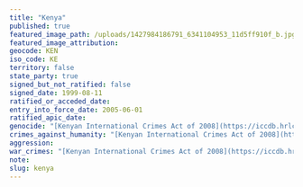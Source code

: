 ```yaml
---
title: "Kenya"
published: true
featured_image_path: /uploads/1427984186791_6341104953_11d5ff910f_b.jpg
featured_image_attribution:
geocode: KEN
iso_code: KE
territory: false
state_party: true
signed_but_not_ratified: false
signed_date: 1999-08-11
ratified_or_acceded_date:
entry_into_force_date: 2005-06-01
ratified_apic_date:
genocide: "[Kenyan International Crimes Act of 2008](https://iccdb.hrlc.net/data/doc/309/keyword/46/)"
crimes_against_humanity: "[Kenyan International Crimes Act of 2008](https://iccdb.hrlc.net/data/doc/309/keyword/13/)"
aggression:
war_crimes: "[Kenyan International Crimes Act of 2008](https://iccdb.hrlc.net/data/doc/309/keyword/145/)"
note:
slug: kenya
---
```

